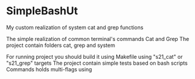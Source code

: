 # SimpleBashUt
My custom realization of system cat and grep functions

The simple realization of common terminal's commands Cat and Grep
The project contain folders cat, grep and system

For running project you should build it using Makefile using "s21_cat" or "s21_grep" targets
The project contain simple tests based on bash scripts
Commands holds multi-flags using
